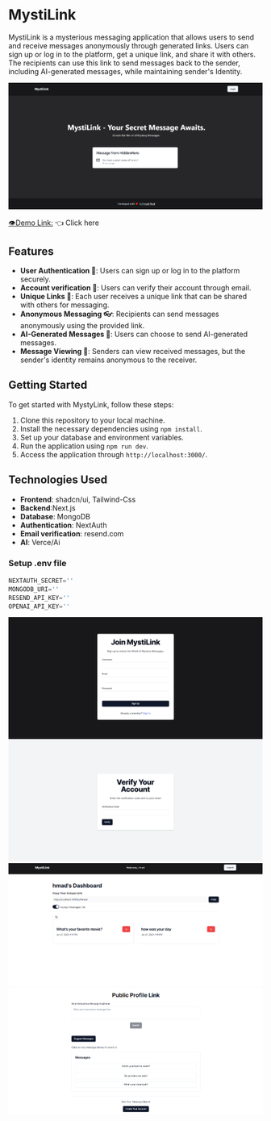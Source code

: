 # MystiLink

MystiLink is a mysterious messaging application that allows users to send and receive messages anonymously through generated links. Users can sign up or log in to the platform, get a unique link, and share it with others. The recipients can use this link to send messages back to the sender, including AI-generated messages, while maintaining sender's Identity. 

![App SS](/public/home.png)

[👁Demo Link:](https://youtu.be/lnlW6sqMfik) 👈 Click here
## Features

- **User Authentication 🎃**: Users can sign up or log in to the platform securely.
- **Account verification 🔐**: Users can verify their account through email.
- **Unique Links 🔗**: Each user receives a unique link that can be shared with others for messaging.
- **Anonymous Messaging 👓**: Recipients can send messages anonymously using the provided link.
- **AI-Generated Messages 🤖**: Users can choose to send AI-generated messages.
- **Message Viewing 👀**: Senders can view received messages, but the sender's identity remains anonymous to the receiver.
  
## Getting Started

To get started with MystyLink, follow these steps:

1. Clone this repository to your local machine.
2. Install the necessary dependencies using `npm install`.
3. Set up your database and environment variables.
4. Run the application using `npm run dev`.
5. Access the application through `http://localhost:3000/`.

## Technologies Used

- **Frontend**: shadcn/ui, Tailwind-Css
- **Backend**:Next.js
- **Database**: MongoDB
- **Authentication**: NextAuth
- **Email verification**: resend.com
- **AI**: Verce/Ai

### Setup .env file

```js
NEXTAUTH_SECRET=''
MONGODB_URI=''
RESEND_API_KEY=''
OPENAI_API_KEY=''
```


![App SS](/public/signup.png)
![App SS](/public/verify.png)
![App SS](/public/dashboard.png)
![App SS](/public/publiclink.png)
